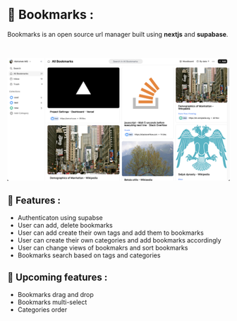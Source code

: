 &nbsp;
# :bookmark_tabs: Bookmarks :

Bookmarks is an open source url manager built using **nextjs** and **supabase**.

&nbsp;

![Dashboard screenshot](/public/dashboard-screenshot.png?raw=true "Dashboard screenshot")

  
## :rocket: Features :


- Authenticaton using supabse
- User can add, delete bookmarks
- User can add create their own tags and add them to bookmarks
- User can create their own categories and add bookmarks accordingly
- User can change views of bookmakrs and sort bookmarks
- Bookmarks search based on tags and categories

  

## :hammer: Upcoming features :

- Bookmarks drag and drop
- Bookmarks multi-select
- Categories order